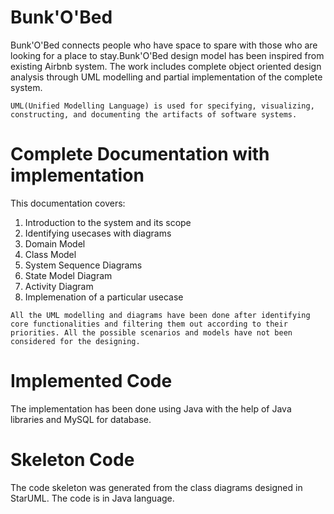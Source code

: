 # Bunk'O'Bed
  Bunk'O'Bed connects people who have space to spare with those who are looking for a place to stay.Bunk'O'Bed design model has been inspired from existing Airbnb system. The work   includes complete object oriented design analysis through UML modelling and partial implementation of the complete system. 
  
    UML(Unified Modelling Language) is used for specifying, visualizing, constructing, and documenting the artifacts of software systems.
# Complete Documentation with implementation
  This documentation covers:
  1. Introduction to the system and its scope
  2. Identifying usecases with diagrams
  3. Domain Model
  4. Class Model
  5. System Sequence Diagrams
  6. State Model Diagram
  7. Activity Diagram
  8. Implemenation of a particular usecase
  
    All the UML modelling and diagrams have been done after identifying core functionalities and filtering them out according to their priorities. All the possible scenarios and models have not been considered for the designing.
# Implemented Code
  The implementation has been done using Java with the help of Java libraries and MySQL for database.
# Skeleton Code
  The code skeleton was generated from the class diagrams designed in StarUML. The code is in Java language.
